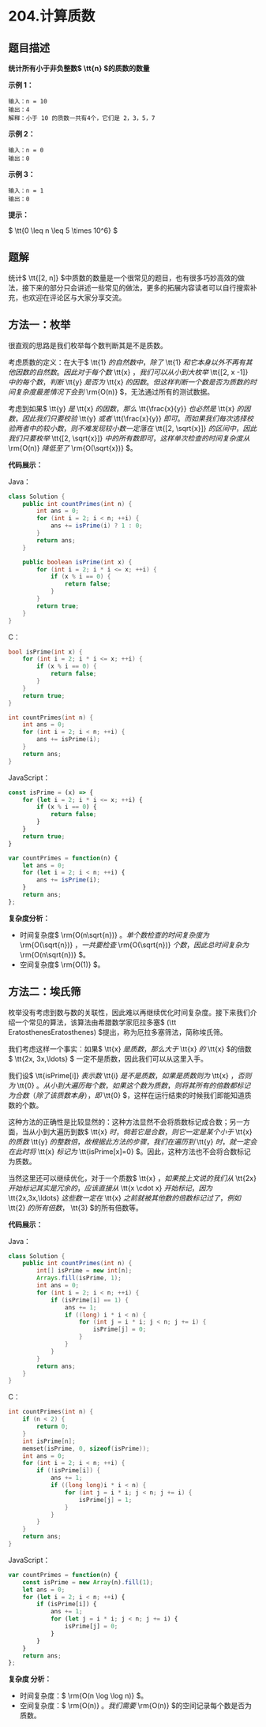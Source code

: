 # 204.计算质数




## 题目描述

**统计所有小于非负整数$ \tt{n} $的质数的数量**

**示例 1：**

```
输入：n = 10
输出：4
解释：小于 10 的质数一共有4个，它们是 2，3，5，7
```

**示例 2：**

```
输入：n = 0
输出：0
```

**示例 3：**

```
输入：n = 1
输出：0
```

**提示：**

$ \tt{0 \leq n \leq 5 \times 10^6} $



## 题解

统计$ \tt{[2, n]} $中质数的数量是一个很常见的题目，也有很多巧妙高效的做法，接下来的部分只会讲述一些常见的做法，更多的拓展内容读者可以自行搜索补充，也欢迎在评论区与大家分享交流。



## 方法一：枚举

很直观的思路是我们枚举每个数判断其是不是质数。

考虑质数的定义：在大于$ \tt{1} $的自然数中，除了$ \tt{1} $和它本身以外不再有其他因数的自然数。因此对于每个数$ \tt{x} $，我们可以从小到大枚举$ \tt{[2, x -1]} $中的每个数 ，判断$ \tt{y} $是否为$ \tt{x} $的因数。但这样判断一个数是否为质数的时间复杂度最差情况下会到$ \rm{O(n)} $，无法通过所有的测试数据。

考虑到如果$ \tt{y} $是$ \tt{x} $的因数，那么$ \tt{\frac{x}{y}} $也必然是$ \tt{x} $的因数，因此我们只要校验$ \tt{y} $或者$ \tt{\frac{x}{y}} $即可。而如果我们每次选择校验两者中的较小数，则不难发现较小数一定落在$ \tt{[2, \sqrt{x}]} $的区间中，因此我们只要枚举$ \tt{[2, \sqrt{x}]} $中的所有数即可，这样单次检查的时间复杂度从$ \rm{O(n)} $降低至了$ \rm{O(\sqrt{x})} $。



**代码展示：**

Java：

```java
class Solution {
    public int countPrimes(int n) {
        int ans = 0;
        for (int i = 2; i < n; ++i) {
            ans += isPrime(i) ? 1 : 0;
        }
        return ans;
    }

    public boolean isPrime(int x) {
        for (int i = 2; i * i <= x; ++i) {
            if (x % i == 0) {
                return false;
            }
        }
        return true;
    }
}
```

C：

```c
bool isPrime(int x) {
    for (int i = 2; i * i <= x; ++i) {
        if (x % i == 0) {
            return false;
        }
    }
    return true;
}

int countPrimes(int n) {
    int ans = 0;
    for (int i = 2; i < n; ++i) {
        ans += isPrime(i);
    }
    return ans;
}
```

JavaScript：

```javascript
const isPrime = (x) => {
    for (let i = 2; i * i <= x; ++i) {
        if (x % i == 0) {
            return false;
        }
    }
    return true;
}

var countPrimes = function(n) {
    let ans = 0;
    for (let i = 2; i < n; ++i) {
        ans += isPrime(i);
    }
    return ans;
};
```



**复杂度分析：**

- 时间复杂度$ \rm{O(n\sqrt{n})} $。单个数检查的时间复杂度为$ \rm{O(\sqrt{n})} $，一共要检查$ \rm{O(\sqrt{n})} $个数，因此总时间复杂为$ \rm{O(n\sqrt{n})} $。
- 空间复杂度$ \rm{O(1)} $。



## 方法二：埃氏筛

枚举没有考虑到数与数的关联性，因此难以再继续优化时间复杂度。接下来我们介绍一个常见的算法，该算法由希腊数学家厄拉多塞$ (\tt EratosthenesEratosthenes) $提出，称为厄拉多塞筛法，简称埃氏筛。

我们考虑这样一个事实：如果$ \tt{x} $是质数，那么大于$ \tt{x} $的$ \tt{x} $的倍数 $ \tt{2x, 3x,\ldots} $ 一定不是质数，因此我们可以从这里入手。

我们设$ \tt{isPrime[i]} $表示数$ \tt{i} $是不是质数，如果是质数则为$ \tt{x} $，否则为$ \tt{0} $。从小到大遍历每个数，如果这个数为质数，则将其所有的倍数都标记为合数（除了该质数本身），即$ \tt{0} $，这样在运行结束的时候我们即能知道质数的个数。

这种方法的正确性是比较显然的：这种方法显然不会将质数标记成合数；另一方面，当从小到大遍历到数$ \tt{x} $时，倘若它是合数，则它一定是某个小于$ \tt{x} $的质数$ \tt{y} $的整数倍，故根据此方法的步骤，我们在遍历到$ \tt{y} $时，就一定会在此时将$ \tt{x} $标记为$ \tt{isPrime[x]=0} $。因此，这种方法也不会将合数标记为质数。

当然这里还可以继续优化，对于一个质数$ \tt{x} $，如果按上文说的我们从$ \tt{2x} $开始标记其实是冗余的，应该直接从$ \tt{x \cdot x} $开始标记，因为$ \tt{2x,3x,\ldots} $这些数一定在$ \tt{x} $之前就被其他数的倍数标记过了，例如$ \tt{2} $的所有倍数，$ \tt{3} $的所有倍数等。



**代码展示：**

Java：

```java
class Solution {
    public int countPrimes(int n) {
        int[] isPrime = new int[n];
        Arrays.fill(isPrime, 1);
        int ans = 0;
        for (int i = 2; i < n; ++i) {
            if (isPrime[i] == 1) {
                ans += 1;
                if ((long) i * i < n) {
                    for (int j = i * i; j < n; j += i) {
                        isPrime[j] = 0;
                    }
                }
            }
        }
        return ans;
    }
}
```

C：

```c
int countPrimes(int n) {
    if (n < 2) {
        return 0;
    }
    int isPrime[n];
    memset(isPrime, 0, sizeof(isPrime));
    int ans = 0;
    for (int i = 2; i < n; ++i) {
        if (!isPrime[i]) {
            ans += 1;
            if ((long long)i * i < n) {
                for (int j = i * i; j < n; j += i) {
                    isPrime[j] = 1;
                }
            }
        }
    }
    return ans;
}
```

JavaScript：

```javascript
var countPrimes = function(n) {
    const isPrime = new Array(n).fill(1);
    let ans = 0;
    for (let i = 2; i < n; ++i) {
        if (isPrime[i]) {
            ans += 1;
            for (let j = i * i; j < n; j += i) {
                isPrime[j] = 0;
            }
        }
    }
    return ans;
};
```



**复杂度 分析：**

- 时间复杂度：$ \rm{O(n \log \log n)} $。
- 空间复杂度：$ \rm{O(n)} $。我们需要$ \rm{O(n)} $的空间记录每个数是否为质数。
